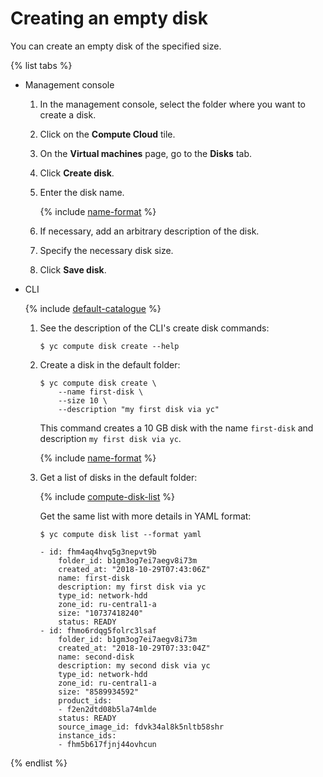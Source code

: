 # Creating an empty disk

You can create an empty disk of the specified size.

{% list tabs %}

- Management console
  
  1. In the management console, select the folder where you want to create a disk.
  1. Click on the **Compute Cloud** tile.
  1. On the **Virtual machines** page, go to the **Disks** tab.
  1. Click **Create disk**.
  1. Enter the disk name.
  
      {% include [name-format](../../../_includes/name-format.md) %}
  
  1. If necessary, add an arbitrary description of the disk.
  1. Specify the necessary disk size.
  1. Click **Save disk**.
  
- CLI
  
  {% include [default-catalogue](../../../_includes/default-catalogue.md) %}
  
  1. See the description of the CLI's create disk commands:
  
      ```
      $ yc compute disk create --help
      ```
  
  1. Create a disk in the default folder:
  
      ```
      $ yc compute disk create \
          --name first-disk \
          --size 10 \
          --description "my first disk via yc"
      ```
  
      This command creates a 10 GB disk with the name `first-disk` and description `my first disk via yc`.
  
      {% include [name-format](../../../_includes/name-format.md) %}
  
  1. Get a list of disks in the default folder:
  
      {% include [compute-disk-list](../../../_includes/compute/disk-list.md) %}
  
      Get the same list with more details in YAML format:
  
      ```
      $ yc compute disk list --format yaml
  
      - id: fhm4aq4hvq5g3nepvt9b
          folder_id: b1gm3og7ei7aegv8i73m
          created_at: "2018-10-29T07:43:06Z"
          name: first-disk
          description: my first disk via yc
          type_id: network-hdd
          zone_id: ru-central1-a
          size: "10737418240"
          status: READY
      - id: fhmo6rdqg5folrc3lsaf
          folder_id: b1gm3og7ei7aegv8i73m
          created_at: "2018-10-29T07:33:04Z"
          name: second-disk
          description: my second disk via yc
          type_id: network-hdd
          zone_id: ru-central1-a
          size: "8589934592"
          product_ids:
          - f2en2dtd08b5la74mlde
          status: READY
          source_image_id: fdvk34al8k5nltb58shr
          instance_ids:
          - fhm5b617fjnj44ovhcun
      ```
  
{% endlist %}


